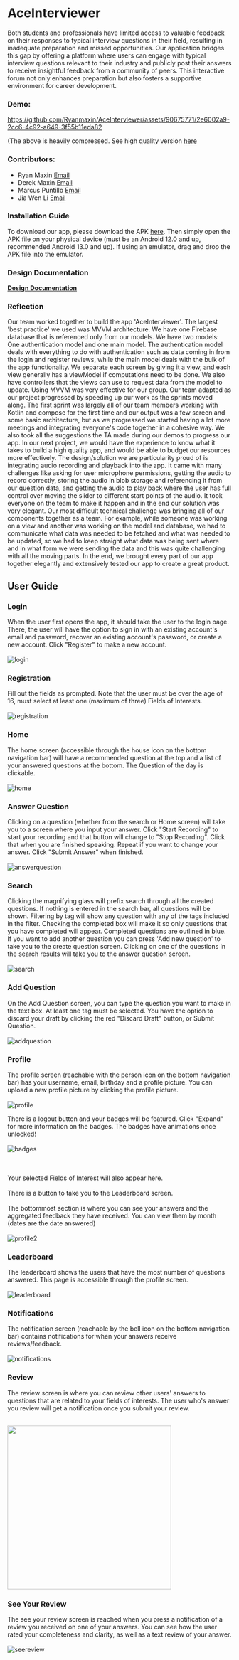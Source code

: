 # AceInterviewer
Both students and professionals have limited access to valuable feedback on their responses to typical interview questions in their field, resulting in inadequate preparation and missed opportunities. Our application bridges this gap by offering a platform where users can engage with typical interview questions relevant to their industry and publicly post their answers to receive insightful feedback from a community of peers. This interactive forum not only enhances preparation but also fosters a supportive environment for career development.

### Demo:

https://github.com/Ryanmaxin/AceInterviewer/assets/90675771/2e6002a9-2cc6-4c92-a649-3f55b11eda82

(The above is heavily compressed. See high quality version [here](https://drive.google.com/drive/folders/1df4Uqqx2KcWLQjGhdKKC23v_FGc0OZ36?usp=sharing)

### Contributors: 
* Ryan Maxin [Email](mailto:rsmaxin@uwaterloo.ca)
* Derek Maxin [Email](mailto:dmaxin@uwaterloo)
* Marcus Puntillo [Email](mailto:mapuntil@uwaterloo.ca)
* Jia Wen Li [Email](mailto:jw24li@uwaterloo.ca)

### Installation Guide

To download our app, please download the APK [here](https://drive.google.com/file/d/158b0aNngybd9aHsYIUKVHJ2VuB7w46Pl/view?usp=sharing). Then simply open the APK file on your physical device (must be an Android 12.0 and up, recommended Android 13.0 and up). If using an emulator, drag and drop the APK file into the emulator.

### Design Documentation
**[Design Documentation](https://github.com/Ryanmaxin/AceInterviewer/wiki/Design-Documentation)**

### Reflection
Our team worked together to build the app 'AceInterviewer'. The largest 'best practice' we used was MVVM architecture. We have one Firebase database that is referenced only from our models. We have two models: One authentication model and one main model. The authentication model deals with everything to do with authentication such as data coming in from the login and register reviews, while the main model deals with the bulk of the app functionality. We separate each screen by giving it a view, and each view generally has a viewModel if computations need to be done. We also have controllers that the views can use to request data from the model to update. Using MVVM was very effective for our group. Our team adapted as our project progressed by speeding up our work as the sprints moved along. The first sprint was largely all of our team members working with Kotlin and compose for the first time and our output was a few screen and some basic architecture, but as we progressed we started having a lot more meetings and integrating everyone's code together in a cohesive way. We also took all the suggestions the TA made during our demos to progress our app. In our next project, we would have the experience to know what it takes to build a high quality app, and would be able to budget our resources more effectively. The design/solution we are particularity proud of is integrating audio recording and playback into the app. It came with many challenges like asking for user microphone permissions, getting the audio to record correctly, storing the audio in blob storage and referencing it from our question data, and getting the audio to play back where the user has full control over moving the slider to different start points of the audio. It took everyone on the team to make it happen and in the end our solution was very elegant. Our most difficult technical challenge was bringing all of our components together as a team. For example, while someone was working on a view and another was working on the model and database, we had to communicate what data was needed to be fetched and what was needed to be updated, so we had to keep straight what data was being sent where and in what form we were sending the data and this was quite challenging with all the moving parts. In the end, we brought every part of our app together elegantly and extensively tested our app to create a great product.

## User Guide

### Login

When the user first opens the app, it should take the user to the login page. There, the user will have the option to sign in with an existing account's email and password, recover an existing account's password, or create a new account. Click "Register" to make a new account.
<br></br>
![login](https://github.com/Ryanmaxin/AceInterviewer/assets/90675771/130ac628-e5e3-44e9-8153-30498955ce68)


### Registration

Fill out the fields as prompted. Note that the user must be over the age of 16, must select at least one (maximum of three) Fields of Interests.
<br></br>
![registration](https://github.com/Ryanmaxin/AceInterviewer/assets/90675771/8d06b6ff-9cd7-4873-aff9-d01db17a3d10)


### Home

The home screen (accessible through the house icon on the bottom navigation bar) will have a recommended question at the top and a list of your answered questions at the bottom. The Question of the day is clickable.
<br></br>
![home](https://github.com/Ryanmaxin/AceInterviewer/assets/90675771/291b7845-1550-4a64-9763-8f9c8f9277f7)


### Answer Question

Clicking on a question (whether from the search or Home screen) will take you to a screen where you input your answer. Click "Start Recording" to start your recording and that button will change to "Stop Recording". Click that when you are finished speaking. Repeat if you want to change your answer. Click "Submit Answer" when finished.
<br></br>
![answerquestion](https://github.com/Ryanmaxin/AceInterviewer/assets/90675771/3033c07e-1cf1-48e5-aa09-37474b96c3e7)


### Search

Clicking the magnifying glass will prefix search through all the created questions. If nothing is entered in the search bar, all questions will be shown. Filtering by tag will show any question with any of the tags included in the filter. Checking the completed box will make it so only questions that you have completed will appear. Completed questions are outlined in blue. If you want to add another question you can press 'Add new question' to take you to the create question screen. Clicking on one of the questions in the search results will take you to the answer question screen.
<br></br>
![search](https://github.com/Ryanmaxin/AceInterviewer/assets/90675771/2a0fef17-7ff1-42f0-ac47-62f77e2cdc26)


### Add Question

On the Add Question screen, you can type the question you want to make in the text box. At least one tag must be selected. You have the option to discard your draft by clicking the red "Discard Draft" button, or Submit Question.
<br></br>
![addquestion](https://github.com/Ryanmaxin/AceInterviewer/assets/90675771/0ae7ed81-9ccb-487a-9714-f48be3b8dada)


### Profile

The profile screen (reachable with the person icon on the bottom navigation bar) has your username, email, birthday and a profile picture. You can upload a new profile picture by clicking the profile picture.
<br></br>
![profile](https://github.com/Ryanmaxin/AceInterviewer/assets/90675771/04a6d2b1-1b5a-483c-a17a-ee3d0c7549b2)


There is a logout button and your badges will be featured. Click "Expand" for more information on the badges. The badges have animations once unlocked!
<br></br>
![badges](https://github.com/Ryanmaxin/AceInterviewer/assets/90675771/c7369564-372e-441b-9b3e-a72ca9d7916b)

<br></br>
Your selected Fields of Interest will also appear here.
<br></br>
There is a button to take you to the Leaderboard screen.
<br></br>
The bottommost section is where you can see your answers and the aggregated feedback they have received. You can view them by month (dates are the date answered)
<br></br>
![profile2](https://github.com/Ryanmaxin/AceInterviewer/assets/90675771/ac4c5fd4-c4af-4312-956e-226fc6ab499f)



### Leaderboard

The leaderboard shows the users that have the most number of questions answered. This page is accessible through the profile screen.
<br></br>
![leaderboard](https://github.com/Ryanmaxin/AceInterviewer/assets/90675771/98fa45c8-85bc-400b-907f-0e1395540679)


### Notifications

The notification screen (reachable by the bell icon on the bottom navigation bar) contains notifications for when your answers receive reviews/feedback.
<br></br>
![notifications](https://github.com/Ryanmaxin/AceInterviewer/assets/90675771/b501bc71-9617-4cbe-a4b8-81ebdf8faceb)



### Review

The review screen is where you can review other users' answers to questions that are related to your fields of interests. The user who's answer you review will get a notification once you submit your review.
<br></br>

<img src="https://github.com/Ryanmaxin/AceInterviewer/assets/90675771/7fc4518a-10ea-402b-9aea-a08214ab9e99" width="368">


### See Your Review

The see your review screen is reached when you press a notification of a review you received on one of your answers. You can see how the user rated your completeness and clarity, as well as a text review of your answer.
<br></br>
![seereview](https://github.com/Ryanmaxin/AceInterviewer/assets/90675771/d93f8974-88d8-4274-b320-1b8c9423406f)

